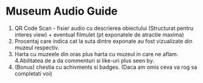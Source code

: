 Museum Audio Guide
==================

1. QR Code Scan - fisier audio cu descrierea obiectului (Structurat pentru interes view) + eventual filmulet (pt exponatele de atractie maxima)
2. Procentaj care indica cat la suta dintre exponate au fost vizualizate din muzeul respectiv.
3. Harta cu muzeele din oras plus harta cu muzeul in care ne aflam.
4.Abilitatea de a da commenturi si like-uri plus seen by. 
5. (Bonus) chestia cu achivments si badges.
   (Daca am omis ceva va rog sa completati voi)
